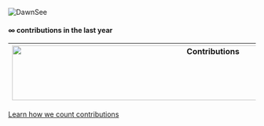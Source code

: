 ![DawnSee](https://user-images.githubusercontent.com/42088872/95290058-f13b9180-089e-11eb-94e3-a44a5a1172c3.jpg)
#### ∞ contributions in the last year

| <img src="https://raw.githubusercontent.com/nilfalse/nilfalse/master/contributions.gif" alt="Contributions" width="802px" height="112px" /> |
| ------------------------------------------------------------------------------------------------------------------------------------------- |


[Learn how we count contributions](https://nilfalse.com/)
